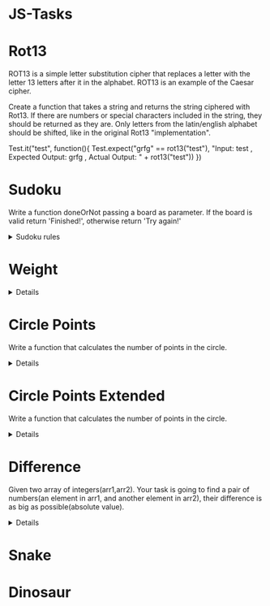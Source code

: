 # JS-Tasks

# Rot13
ROT13 is a simple letter substitution cipher that replaces a letter with the letter 13 letters after it in the alphabet. ROT13 is an example of the Caesar cipher.

Create a function that takes a string and returns the string ciphered with Rot13. If there are numbers or special characters included in the string, they should be returned as they are. Only letters from the latin/english alphabet should be shifted, like in the original Rot13 "implementation".

Test.it("test", function(){
    Test.expect("grfg" == rot13("test"), "Input: test , Expected Output: grfg , Actual Output: " + rot13("test"))
  })  
  
  
# Sudoku
Write a function doneOrNot passing a board as parameter. If the board is valid return 'Finished!', otherwise return 'Try again!'

<details><summary>Sudoku rules</summary>
Complete the Sudoku puzzle so that each and every row, column, and region contains the numbers one through nine only once.

Rows:

![alt text](http://www.sudokuessentials.com/images/Row.gif)

There are 9 rows in a traditional Sudoku puzzle. Every row must contain the numbers 1, 2, 3, 4, 5, 6, 7, 8, and 9. There may not be any duplicate numbers in any row. In other words, there can not be any rows that are identical.

In the illustration the numbers 5, 3, 1, and 2 are the "givens". They can not be changed. The remaining numbers in black are the numbers that you fill in to complete the row.

Columns:

![alt text](http://www.sudokuessentials.com/images/Column.gif)

There are 9 columns in a traditional Sudoku puzzle. Like the Sudoku rule for rows, every column must also contain the numbers 1, 2, 3, 4, 5, 6, 7, 8, and 9. Again, there may not be any duplicate numbers in any column. Each column will be unique as a result.

In the illustration the numbers 7, 2, and 6 are the "givens". They can not be changed. You fill in the remaining numbers as shown in black to complete the column.

Regions

![alt text](http://www.sudokuessentials.com/images/Region.gif)

A region is a 3x3 box like the one shown to the left. There are 9 regions in a traditional Sudoku puzzle.

Like the Sudoku requirements for rows and columns, every region must also contain the numbers 1, 2, 3, 4, 5, 6, 7, 8, and 9. Duplicate numbers are not permitted in any region. Each region will differ from the other regions.

In the illustration the numbers 1, 2, and 8 are the "givens". They can not be changed. Fill in the remaining numbers as shown in black to complete the region.

Valid board example:
![alt text](http://upload.wikimedia.org/wikipedia/commons/thumb/3/31/Sudoku-by-L2G-20050714_solution.svg/364px-Sudoku-by-L2G-20050714_solution.svg.png)
</details>

# Weight

<details><summary>Details</summary>
    My friend John and I are members of the "Fat to Fit Club (FFC)". John is worried because each month a list with the weights of members is published and each month he is the last on the list which means he is the heaviest.

I am the one who establishes the list so I told him: "Don't worry any more, I will modify the order of the list". It was decided to attribute a "weight" to numbers. The weight of a number will be from now on the sum of its digits.

For example 99 will have "weight" 18, 100 will have "weight" 1 so in the list 100 will come before 99. Given a string with the weights of FFC members in normal order can you give this string ordered by "weights" of these numbers?

Example:
"56 65 74 100 99 68 86 180 90" ordered by numbers weights becomes: "100 180 90 56 65 74 68 86 99"

When two numbers have the same "weight", let us class them as if they were strings and not numbers: 100 is before 180 because its "weight" (1) is less than the one of 180 (9) and 180 is before 90 since, having the same "weight" (9), it comes before as a string.

All numbers in the list are positive numbers and the list can be empty.</details>

# Circle Points
Write a function that calculates the number of points in the circle.
<details><summary>Details</summary>
You have the radius of a circle with the center in point (0,0).

Write a function that calculates the number of points in the circle where (x,y) - the cartesian coordinates of the points - are integers.

Example: for radius = 2 the result should be 13.


![alt text](http://i.imgur.com/1SMov3s.png)
</details>


# Circle Points Extended
Write a function that calculates the number of points in the circle.
<details><summary>Details</summary>
You have the radius of a circle with the center in point (xP,yP).

Write a function that calculates the number of points in the circle where (x,y) - the cartesian coordinates of the points - are integers.

Example: for radius = 1000 the result should be 3141549.

![alt text](http://i.imgur.com/1SMov3s.png)
</details>

# Difference
Given two array of integers(arr1,arr2). Your task is going to find a pair of numbers(an element in arr1, and another element in arr2), their difference is as big as possible(absolute value).
<details><summary>Details</summary>
Given two array of integers(arr1,arr2). Your task is going to find a pair of numbers(an element in arr1, and another element in arr2), their difference is as big as possible(absolute value); Again, you should to find a pair of numbers, their difference is as small as possible. Return the maximum and minimum difference values by an array: [ max difference, min difference ]

For example:

Given arr1 = [3,10,5], arr2 = [20,7,15,8] should return [17,2] because 20 - 3 = 17, 10 - 8 = 2
Note:
arr1 and arr2 contains only integers(positive, negative or 0);
arr1 and arr2 may have different lengths, they always has at least one element;
All inputs are valid.
</details>

# Snake

# Dinosaur

